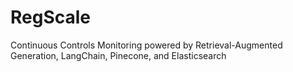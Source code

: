 # RegScale
Continuous Controls Monitoring powered by Retrieval-Augmented Generation, LangChain, Pinecone, and Elasticsearch
